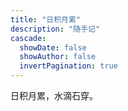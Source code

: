 ```yaml
---
title: "日积月累"
description: "随手记"
cascade:
  showDate: false
  showAuthor: false
  invertPagination: true
---
```

日积月累，水滴石穿。
